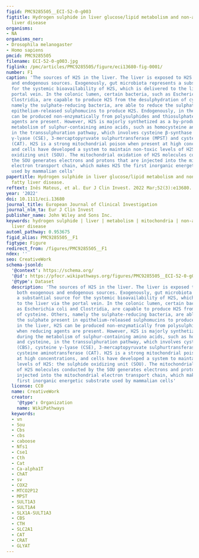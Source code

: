 ```yaml
---
figid: PMC9285505__ECI-52-0-g003
figtitle: Hydrogen sulphide in liver glucose/lipid metabolism and non‐alcoholic fatty
  liver disease
organisms:
- NA
organisms_ner:
- Drosophila melanogaster
- Homo sapiens
pmcid: PMC9285505
filename: ECI-52-0-g003.jpg
figlink: /pmc/articles/PMC9285505/figure/eci13680-fig-0001/
number: F1
caption: 'The sources of H2S in the liver. The liver is exposed to H2S from both exogenous
  and endogenous sources. Exogenously, gut microbiota represents a substantial source
  for the systemic bioavailability of H2S, which is delivered to the liver via the
  portal vein. In the colonic lumen, certain bacteria, such as Escherichia coli and
  Clostridia, are capable to produce H2S from the desulphydration of cysteine. Others,
  namely the sulphate‐reducing bacteria, are able to reduce the sulphate present in
  epithelium‐released sulphomucins to produce H2S. Endogenously, in the liver, H2S
  can be produced non‐enzymatically from polysulphides and thiosulphate when reducing
  agents are present. However, H2S is majorly synthetized as a by‐product during the
  metabolism of sulphur‐containing amino acids, such as homocysteine and cysteine,
  in the transsulphuration pathway, which involves cysteine β‐synthase (CBS), cysteine
  γ‐lyase (CSE), 3‐mercaptopyruvate sulphurtransferase (MPST) and cysteine aminotransferase
  (CAT). H2S is a strong mitochondrial poison when present at high concentrations,
  and cells have developed a system to maintain non‐toxic levels of H2S: the sulphide
  oxidizing unit (SOU). The mitochondrial oxidation of H2S molecules conducted by
  the SOU generates electrons and protons that are injected into the mitochondrial
  electron transport chain, which makes H2S the first inorganic energetic substrate
  used by mammalian cells'
papertitle: Hydrogen sulphide in liver glucose/lipid metabolism and non‐alcoholic
  fatty liver disease.
reftext: Inês Mateus, et al. Eur J Clin Invest. 2022 Mar;52(3):e13680.
year: '2022'
doi: 10.1111/eci.13680
journal_title: European Journal of Clinical Investigation
journal_nlm_ta: Eur J Clin Invest
publisher_name: John Wiley and Sons Inc.
keywords: hydrogen sulphide | liver | metabolism | mitochondria | non‐alcoholic fatty
  liver disease
automl_pathway: 0.953675
figid_alias: PMC9285505__F1
figtype: Figure
redirect_from: /figures/PMC9285505__F1
ndex: ''
seo: CreativeWork
schema-jsonld:
  '@context': https://schema.org/
  '@id': https://pfocr.wikipathways.org/figures/PMC9285505__ECI-52-0-g003.html
  '@type': Dataset
  description: 'The sources of H2S in the liver. The liver is exposed to H2S from
    both exogenous and endogenous sources. Exogenously, gut microbiota represents
    a substantial source for the systemic bioavailability of H2S, which is delivered
    to the liver via the portal vein. In the colonic lumen, certain bacteria, such
    as Escherichia coli and Clostridia, are capable to produce H2S from the desulphydration
    of cysteine. Others, namely the sulphate‐reducing bacteria, are able to reduce
    the sulphate present in epithelium‐released sulphomucins to produce H2S. Endogenously,
    in the liver, H2S can be produced non‐enzymatically from polysulphides and thiosulphate
    when reducing agents are present. However, H2S is majorly synthetized as a by‐product
    during the metabolism of sulphur‐containing amino acids, such as homocysteine
    and cysteine, in the transsulphuration pathway, which involves cysteine β‐synthase
    (CBS), cysteine γ‐lyase (CSE), 3‐mercaptopyruvate sulphurtransferase (MPST) and
    cysteine aminotransferase (CAT). H2S is a strong mitochondrial poison when present
    at high concentrations, and cells have developed a system to maintain non‐toxic
    levels of H2S: the sulphide oxidizing unit (SOU). The mitochondrial oxidation
    of H2S molecules conducted by the SOU generates electrons and protons that are
    injected into the mitochondrial electron transport chain, which makes H2S the
    first inorganic energetic substrate used by mammalian cells'
  license: CC0
  name: CreativeWork
  creator:
    '@type': Organization
    name: WikiPathways
  keywords:
  - vn
  - Sou
  - Cbs
  - cbs
  - caboose
  - Nfs1
  - Cse1
  - Cth
  - Cat
  - Ca-alpha1T
  - ChAT
  - sv
  - COX2
  - MTCO2P12
  - MPST
  - SULT1A3
  - SULT1A4
  - SLX1A-SULT1A3
  - CBS
  - CTH
  - SLC2A1
  - CAT
  - CRAT
  - GLYAT
---
```

